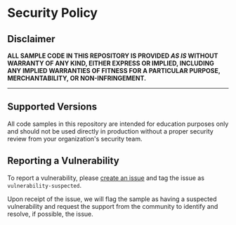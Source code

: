 # Security Policy

## Disclaimer

**ALL SAMPLE CODE IN THIS REPOSITORY IS PROVIDED *AS IS* WITHOUT WARRANTY OF ANY KIND, EITHER EXPRESS OR IMPLIED, INCLUDING ANY IMPLIED WARRANTIES OF FITNESS FOR A PARTICULAR PURPOSE, MERCHANTABILITY, OR NON-INFRINGEMENT.**

---

## Supported Versions

All code samples in this repository are intended for education purposes only and should not be used directly in production without a proper security review from your organization's security team.


## Reporting a Vulnerability

To report a vulnerability, please [create an issue](https://github.com/pnp/mgt-samples/issues/new/choose) and tag the issue as `vulnerability-suspected`.

Upon receipt of the issue, we will flag the sample as having a suspected vulnerability and request the support from the community to identify and resolve, if possible, the issue.

